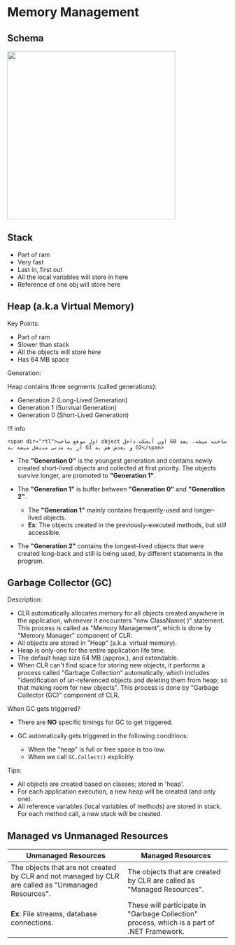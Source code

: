 # Memory Management

## Schema

<img src="image5.jpg" style="width:4in" />

## Stack

- Part of ram
- Very fast
- Last in, first out
- All the local variables will store in here
- Reference of one obj will store here

## Heap (a.k.a Virtual Memory)

Key Points:

- Part of ram
- Slower than stack
- All the objects will store here
- Has 64 MB space

Generation:

Heap contains three segments (called generations):

- Generation 2 (Long-Lived Generation)
- Generation 1 (Survival Generation)
- Generation 0 (Short-Lived Generation)

!!! info

    <span dir="rtl">اول موقع ساخت object اون آبجکت داخل G0 ساخته میشه، بعد از یه مدتی منتقل میشه به G1 و بعدش هم به G2</span>

- The **"Generation 0"** is the youngest generation and contains newly created short-lived objects and collected at first priority. The objects survive longer, are promoted to **"Generation 1"**.
- The **"Generation 1"** is buffer between **"Generation 0"** and **"Generation 2"**.

    - The **"Generation 1"** mainly contains frequently-used and longer-lived objects.
    - **Ex**: The objects created in the previously-executed methods, but still accessible.

- The **"Generation 2"** contains the longest-lived objects that were created long-back and still is being used, by different statements in the program.

## Garbage Collector (GC)

Description:

- CLR automatically allocates memory for all objects created anywhere in the application, whenever it encounters "new ClassName( )" statement. This process is called as "Memory Management", which is done by "Memory Manager" component of CLR.
- All objects are stored in "Heap" (a.k.a. virtual memory).
- Heap is only-one for the entire application life time.
- The default heap size 64 MB (approx.), and extendable.
- When CLR can't find space for storing new objects, it performs a process called "Garbage Collection" automatically, which includes "identification of un-referenced objects and deleting them from heap; so that making room for new objects". This process is done by "Garbage Collector (GC)" component of CLR.

When GC gets triggered?

- There are **NO** specific timings for GC to get triggered.
- GC automatically gets triggered in the following conditions:

    - When the "heap" is full or free space is too low.
    - When we call `GC.Collect()` explicitly.

Tips:

- All objects are created based on classes; stored in 'heap'.
- For each application execution, a new heap will be created (and only one).
- All reference variables (local variables of methods) are stored in stack. For each method call, a new stack will be created.

## Managed vs Unmanaged Resources

| **Unmanaged Resources**                                                                             | **Managed Resources**                                                                      |
| --------------------------------------------------------------------------------------------------- | ------------------------------------------------------------------------------------------ |
| The objects that are not created by CLR and not managed by CLR are called as "Unmanaged Resources". | The objects that are created by CLR are called as "Managed Resources".                     |
| **Ex**: File streams, database connections.                                                         | These will participate in "Garbage Collection" process, which is a part of .NET Framework. |
